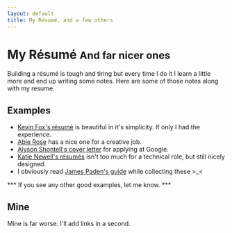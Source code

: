 ```yaml
---
layout: default
title: My Résumé, and a few others
---
```


<div class="page-header">
  <h1>My Résumé <small>And far nicer ones</small></h1>
</div>

<div class="jumbotron">
Building a résumé is tough and tiring but every time I do it I learn a little more and end up writing some notes. Here are some of those notes along with my resume.
</div>

## Examples

* [Kevin Fox's résumé](http://fury.com/resume/kevin_fox_resume.pdf) is beautiful in it's simplicity. If only I had the experience.
* [Abie Rose](http://abierose.com/resume.pdf) has a nice one for a creative job.
* [Alyson Shontell's cover letter](http://www.businessinsider.com/this-is-the-application-and-cover-letter-that-got-me-an-interview-with-google-2011-2) for applying at Google.
* [Katie Newell's résumés](http://www.katienewell.com) isn't too much for a technical role, but still nicely designed.
* I obviously read [James Paden's guide](http://www.xemion.com/website-design-learning-center/5-steps-to-the-perfect-web-designer-resume/) while collecting these >_<


*** If you see any other good examples, let me know. ***

## Mine

Mine is far worse. I'll add links in a second.
